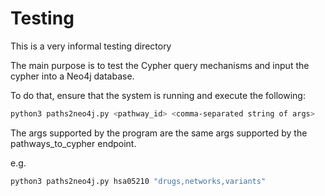 # Testing

This is a very informal testing directory

The main purpose is to test the Cypher query mechanisms and input the cypher into a Neo4j database.

To do that, ensure that the system is running and execute the following:

```bash
python3 paths2neo4j.py <pathway_id> <comma-separated string of args>
```

The args supported by the program are the same args supported by the pathways_to_cypher endpoint.

e.g.

```bash
python3 paths2neo4j.py hsa05210 "drugs,networks,variants"
```